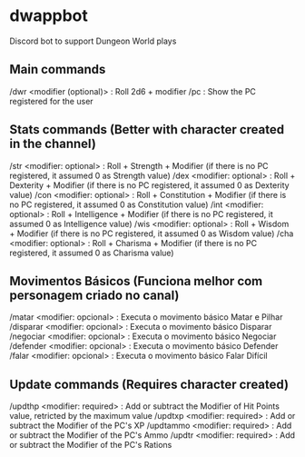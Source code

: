 # dwappbot
Discord bot to support Dungeon World plays

## Main commands
/dwr <modifier (optional)> : Roll 2d6 + modifier
/pc : Show the PC registered for the user

## Stats commands (Better with character created in the channel)
/str <modifier: optional> : Roll + Strength + Modifier (if there is no PC registered, it assumed 0 as Strength value)
/dex <modifier: optional> : Roll + Dexterity + Modifier (if there is no PC registered, it assumed 0 as Dexterity value)
/con <modifier: optional> : Roll + Constitution + Modifier (if there is no PC registered, it assumed 0 as Constitution value)
/int <modifier: optional> : Roll + Intelligence + Modifier (if there is no PC registered, it assumed 0 as Intelligence value)
/wis <modifier: optional> : Roll + Wisdom + Modifier (if there is no PC registered, it assumed 0 as Wisdom value)
/cha <modifier: optional> : Roll + Charisma + Modifier (if there is no PC registered, it assumed 0 as Charisma value)

## Movimentos Básicos (Funciona melhor com personagem criado no canal)
/matar <modifier: opcional> : Executa o movimento básico Matar e Pilhar
/disparar <modifier: opcional> : Executa o movimento básico Disparar
/negociar <modifier: opcional> : Executa o movimento básico Negociar
/defender <modifier: opcional> : Executa o movimento básico Defender
/falar <modifier: opcional> : Executa o movimento básico Falar Difícil

## Update commands (Requires character created)
/updthp <modifier: required> : Add or subtract the Modifier of Hit Points value, retricted by the maximum value
/updtxp <modifier: required> : Add or subtract the Modifier of the PC's XP
/updtammo <modifier: required> : Add or subtract the Modifier of the PC's Ammo
/updtr <modifier: required> : Add or subtract the Modifier of the PC's Rations
